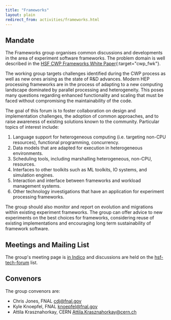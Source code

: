 ```yaml
---
title: "Frameworks"
layout: plain
redirect_from: activities/frameworks.html
---
```


## Mandate

The Frameworks group organises common discussions and developments in the area
of experiment software frameworks. The problem domain is well described in the
[HSF CWP Frameworks White Paper](https://arxiv.org/abs/1812.07861){:target="cwp_fwk"}.

The working group targets challenges identified during the CWP process as well
as new ones arising as the state of R&D advances. Modern HEP processing
frameworks are in the process of adapting to a new computing landscape dominated
by parallel processing and heterogeneity. This poses many questions regarding
enhanced functionality and scaling that must be faced without compromising the
maintainability of the code.

The goal of this forum is to foster collaboration on design and implementation
challenges, the adoption of common approaches, and to raise awareness of
existing solutions known to the community. Particular topics of interest
include:

1. Language support for heterogeneous computing (i.e. targeting non-CPU
   resources), functional programming, concurrency.
1. Data models that are adapted for execution in heterogeneous environments.
1. Scheduling tools, including marshalling heterogeneous, non-CPU, resources.
1. Interfaces to other toolkits such as ML toolkits, IO systems, and simulation
   engines.
1. Interaction and interface between frameworks and workload management systems.
1. Other technology investigations that have an application for experiment
   processing frameworks.

The group should also monitor and report on evolution and migrations within
existing experiment frameworks. The group can offer advice to new experiments on
the best choices for frameworks, considering reuse of existing implementations
and encouraging long term sustainability of framework software.

## Meetings and Mailing List

The group's meeting page is [in Indico](https://indico.cern.ch/category/10287/) and
discussions are held on the [hsf-tech-forum](https://groups.google.com/forum/#%21forum/hsf-tech-forum) list.

## Convenors

The group convenors are:

- Chris Jones, FNAL <cdj@fnal.gov>
- Kyle Knoepfel, FNAL <knoepfel@fnal.gov>
- Attila Krasznahorkay, CERN <Attila.Krasznahorkay@cern.ch>
